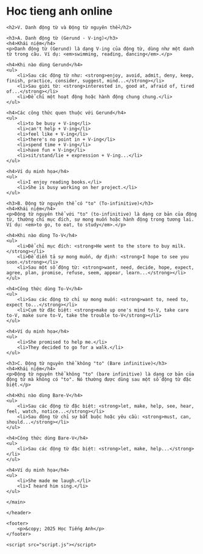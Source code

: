 # Hoc tieng anh online<section id="gerund-vs-infinitive">
    <h2>V. Danh động từ và Động từ nguyên thể</h2>
    
    <h3>A. Danh động từ (Gerund - V-ing)</h3>
    <h4>Khái niệm</h4>
    <p>Danh động từ (Gerund) là dạng V-ing của động từ, dùng như một danh từ trong câu. Ví dụ: <em>swimming, reading, dancing</em>.</p>
    
    <h4>Khi nào dùng Gerund</h4>
    <ul>
        <li>Sau các động từ như: <strong>enjoy, avoid, admit, deny, keep, finish, practice, consider, suggest, mind...</strong></li>
        <li>Sau giới từ: <strong>interested in, good at, afraid of, tired of...</strong></li>
        <li>Để chỉ một hoạt động hoặc hành động chung chung.</li>
    </ul>
    
    <h4>Các công thức quen thuộc với Gerund</h4>
    <ul>
        <li>to be busy + V-ing</li>
        <li>can't help + V-ing</li>
        <li>feel like + V-ing</li>
        <li>there's no point in + V-ing</li>
        <li>spend time + V-ing</li>
        <li>have fun + V-ing</li>
        <li>sit/stand/lie + expression + V-ing...</li>
    </ul>
    
    <h4>Ví dụ minh họa</h4>
    <ul>
        <li>I enjoy reading books.</li>
        <li>She is busy working on her project.</li>
    </ul>

    <h3>B. Động từ nguyên thể có "to" (To-infinitive)</h3>
    <h4>Khái niệm</h4>
    <p>Động từ nguyên thể với "to" (to-infinitive) là dạng cơ bản của động từ, thường chỉ mục đích, sự mong muốn hoặc hành động trong tương lai. Ví dụ: <em>to go, to eat, to study</em>.</p>
    
    <h4>Khi nào dùng To-V</h4>
    <ul>
        <li>Để chỉ mục đích: <strong>He went to the store to buy milk.</strong></li>
        <li>Để diễn tả sự mong muốn, dự định: <strong>I hope to see you soon.</strong></li>
        <li>Sau một số động từ: <strong>want, need, decide, hope, expect, agree, plan, promise, refuse, seem, appear, learn...</strong></li>
    </ul>
    
    <h4>Công thức dùng To-V</h4>
    <ul>
        <li>Sau các động từ chỉ sự mong muốn: <strong>want to, need to, expect to...</strong></li>
        <li>Cụm từ đặc biệt: <strong>make up one's mind to-V, take care to-V, make sure to-V, take the trouble to-V</strong></li>
    </ul>
    
    <h4>Ví dụ minh họa</h4>
    <ul>
        <li>She promised to help me.</li>
        <li>They decided to go for a walk.</li>
    </ul>

    <h3>C. Động từ nguyên thể không "to" (Bare infinitive)</h3>
    <h4>Khái niệm</h4>
    <p>Động từ nguyên thể không "to" (bare infinitive) là dạng cơ bản của động từ mà không có "to". Nó thường được dùng sau một số động từ đặc biệt.</p>
    
    <h4>Khi nào dùng Bare-V</h4>
    <ul>
        <li>Sau các động từ đặc biệt: <strong>let, make, help, see, hear, feel, watch, notice...</strong></li>
        <li>Sau động từ chỉ sự bắt buộc hoặc yêu cầu: <strong>must, can, should...</strong></li>
    </ul>
    
    <h4>Công thức dùng Bare-V</h4>
    <ul>
        <li>Sau các động từ đặc biệt: <strong>let, make, help...</strong></li>
    </ul>
    
    <h4>Ví dụ minh họa</h4>
    <ul>
        <li>She made me laugh.</li>
        <li>I heard him sing.</li>
    </ul>
</section>

    </main>

    </header>

    <footer>
        <p>&copy; 2025 Học Tiếng Anh</p>
    </footer>

    <script src="script.js"></script>
</body>
</html>
